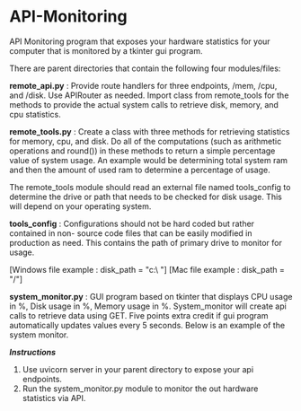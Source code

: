 # API-Monitoring
API Monitoring program that exposes your hardware statistics for your computer that is monitored by a tkinter gui program.

There are parent directories that contain the following four modules/files:

**remote_api.py** : Provide route handlers for three endpoints, /mem, /cpu, and /disk.
Use APIRouter as needed. Import class from remote_tools for the methods to provide
the actual system calls to retrieve disk, memory, and cpu statistics.

**remote_tools.py** : Create a class with three methods for retrieving statistics for
memory, cpu, and disk. Do all of the computations (such as arithmetic operations and
round()) in these methods to return a simple percentage value of system usage. An
example would be determining total system ram and then the amount of used ram to
determine a percentage of usage.

The remote_tools module should read an external file named tools_config to determine
the drive or path that needs to be checked for disk usage. This will depend on your
operating system.

**tools_config** : Configurations should not be hard coded but rather contained in non-
source code files that can be easily modified in production as need. This contains the
path of primary drive to monitor for usage.

[Windows file example : disk_path = "c:\ "]
[Mac file example : disk_path = "/"]

**system_monitor.py** : GUI program based on tkinter that displays CPU usage in %, Disk
usage in %, Memory usage in %. System_monitor will create api calls to retrieve data
using GET. Five points extra credit if gui program automatically updates values every 5
seconds. Below is an example of the system monitor.

***Instructions***
1. Use uvicorn server in your parent directory to expose your api endpoints.
2. Run the system_monitor.py module to monitor the out hardware statistics via API.